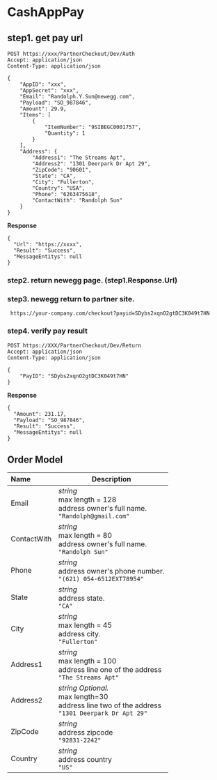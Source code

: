 # CashAppPay

## step1. get pay url
```
POST https://xxx/PartnerCheckout/Dev/Auth
Accept: application/json
Content-Type: application/json

{
	"AppID": "xxx",
	"AppSecret": "xxx",
	"Email": "Randolph.Y.Sun@newegg.com",
	"Payload": "SO_987846",
	"Amount": 29.9,
	"Items": [
		{
			"ItemNumber": "9SIBEGC0001757",
			"Quantity": 1
		}
	],
	"Address": {
		"Address1": "The Streams Apt",
		"Address2": "1301 Deerpark Dr Apt 29",
		"ZipCode": "90601",
		"State": "CA",
		"City": "Fullerton",
		"Country": "USA",
		"Phone": "6263475618",
		"ContactWith": "Randolph Sun"
	}
}
```
**Response**
```
{
  "Url": "https://xxxx",
  "Result": "Success",
  "MessageEntitys": null
}
```
### step2.  return newegg page. (step1.Response.Url)

### step3. newegg return to partner site.

     https://your-company.com/checkout?payid=SDybs2xqnO2gtDC3K049t7HN

### step4. verify pay result

```
POST https://XXX/PartnerCheckout/Dev/Return
Accept: application/json
Content-Type: application/json

{
	"PayID": "SDybs2xqnO2gtDC3K049t7HN"
}
```
**Response**
```
{
  "Amount": 231.17,
  "Payload": "SO_987846",
  "Result": "Success",
  "MessageEntitys": null
}
```


## Order Model
| Name |  Description|
|:-----|-----------|
|Email| *string* <br/> max length = 128 <br/> address owner's full name.<br/>`"Randolph@gmail.com"`|
|ContactWith| *string* <br/> max length = 80 <br/> address owner's full name.<br/>`"Randolph Sun"`|
|Phone| *string* <br/> address owner's phone number. <br/> `"(621) 054-6512EXT78954"` |
|State| *string* <br/> address state.  <br/>  `"CA"` |
|City| *string* <br/> max length = 45 <br/> address city. <br/> `"Fullerton"` |
|Address1| *string*<br/> max length = 100 <br/> address line one of the address<br/>      `"The Streams Apt"` |
|Address2| *string Optional.*<br/>max length=30<br/>  address line two of the address<br/> `"1301 Deerpark Dr Apt 29"` |
|ZipCode|  *string*  <br/>   address zipcode<br/> `"92831-2242"` |
|Country| *string* <br/> address country<br/>    `"US"`   |

